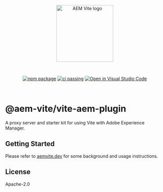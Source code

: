 <p align="center">
  <a href="https://aemvite.dev" target="_blank" rel="noopener noreferrer">
    <img width="180" src="https://aemvite.dev/static/logo-outlined.png" alt="AEM Vite logo">
  </a>
</p>
<br/>
<p align="center">
  <a href="https://npmjs.com/package/@aem-vite/vite-aem-plugin"><img src="https://img.shields.io/npm/v/@aem-vite/vite-aem-plugin.svg" alt="npm package"></a>
  <a href="https://github.com/aem-vite/vite-aem-plugin/actions/workflows/ci.yml"><img src="https://github.com/aem-vite/vite-aem-plugin/actions/workflows/ci.yml/badge.svg" alt="ci passing"></a>
  <a href="https://github.dev/aem-vite/vite-aem-plugin"><img src="https://img.shields.io/static/v1?logo=visualstudiocode&label=&message=Open%20in%20Visual%20Studio%20Code&labelColor=2c2c32&color=007acc&logoColor=007acc" alt="Open in Visual Studio Code"></a>
</p>
<br/>

# @aem-vite/vite-aem-plugin

A proxy server and starter kit for using Vite with Adobe Experience Manager.

## Getting Started

Please refer to [aemvite.dev](https://aemvite.dev/guide/front-end/vite-plugin/) for some background and usage instructions.

## License

Apache-2.0
